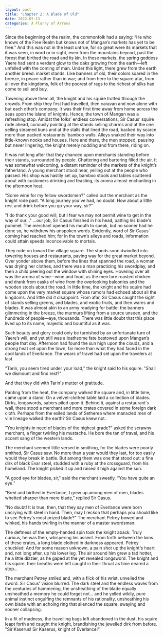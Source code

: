 ```yaml
---
layout: post
title: "Chapter 2: A Blade of Old"
date: 2022-05-13
categories: A Flurry of Arrows
---
```

Since the beginning of the realm, the commonfolk had a saying: “He who knows of the Free Realm but knows not of Mangan’s markets has yet to be free.” And this was not in the least untrue, for so great were its markets that it was seen, in word or in sight, even from the mountains beyond, past the forest that birthed the road and its kin. In these markets, the spring goddess Yaere had sent a verdant glow to the oaks growing from the earth—left unfelled with the coming of man. Under this light, there grew from the earth another breed: market stands. Like banners of old, their colors soared in the breeze, in peace rather than in war; and from here to the square afar, from all over the kingdoms, folk of the poorest of rags to the richest of silks had come to sell and buy.

Towering above them all, the knight and his squire trotted through the crowds. From ship they first had travelled, then caravan and now alone with but each other’s company. It was their first time away from home across the seas upon the island of knights. Hence, the town of Mangan was a refreshing stop. Amidst the folks’ endless conversations, Sir Casus’ squire rode ahead, curiously pointing at the stands selling charms and at the one selling steamed buns and at the stalls that lined the road, backed by scarce more than packed restaurants’ bamboo walls. Alleys snaked their way into little-known nooks and houses. Here and there, the men stopped, pausing but never lingering, the knight merely nodding and from there, riding on. 

It was not long after that they chanced upon merchants standing before their stands, surrounded by people. Chattering and bartering filled the air. It was somewhat welcoming, a distant reminder of the markets of the knight’s fatherland. A young merchant stood near, yelling out at the people who passed. His shop was hastily set up, bamboo stools and tables scattered about with customers drinking and feasting, its aroma almost enchanting in the afternoon heat.

 "Some wine for my fellow swordsmen?" called out the merchant as the knight rode past. “A long journey you’ve had, no doubt. How about a little rest and drink before you go your way, sir?”

"I do thank your good will, but I fear we may not permit wine to get in the way of our..." …our job, Sir Casus finished in his head, patting his blade's pommel. The merchant opened his mouth to speak, but no sooner had he done so, he withdrew his unspoken words. Evidently, word of Sir Casus' coming had reached him; for in the town’s alleys and roads, information could attain speeds inconceivable to mortals.

They rode on toward the village square. The stands soon dwindled into towering houses and restaurants, paving way for the great market beyond. Over yonder above them, before the lines that spanned the road, a woman was drying her clothes, and there was a man practicing his swordplay, and then a child peering out the window with shining eyes. Hovering over all was the aroma of wine—wine and food, as the men tore roasted chicken and drank from casks of wine from the overlooking balconies and the wooden stools about the road.
In little time, the knight and his squire had come upon the very market square whose rumors had echoed about all the kingdoms. And little did it disappoint. From afar, Sir Casus caught the sight of stands selling greens, and blades, and exotic fruits, and then wares and blades. It was almost akin to an army readying for battle: the banners glimmering in the breeze, the murmurs lifting from a source unseen, and the hundreds of people—aye, thousands. There was little doubt that this place lived up to its name, majestic and bountiful as it was.

Such beauty and glory could only be tarnished by an unfortunate turn of Yaere’s will, and yet still was a loathsome fate bestowed upon Mangan’s people that day. Afternoon had found the sun high upon the clouds, and a strong heat set upon the town, far more than what they had faced in the cool lands of Everlance. The wears of travel had set upon the travelers at last. 

"Tarin, you seem tired under your load," the knight said to his squire. "Shall we dismount and find rest?"

And that they did with Tarin's mutter of gratitude. 

Panting from the heat, the company walked the square and, in little time, came upon a stand. On a velvet-clothed table laid a collection of blades. Dirks, longswords, sabers piled upon it. Behind it, against a restaurant's wall, there stood a merchant and more crates covered in some foreign dark cloth. Perhaps from the exiled lands of Setherea where manacled men of vile lineage walked the earth? Sir Casus knew not. 

"You knights in need of blades of the highest grade?" asked the scrawny merchant,  a finger twirling his mustache. He bore the tan of travel, and his accent sang of the western lands. 

The merchant seemed little versed in smithing, for the blades were poorly smithed, Sir Casus saw. No more than a year would they last, for too easily would they break in battle. But among them was one that stood out: a fine dirk of black Evar steel, studded with a ruby at the crossguard, from his homeland. The knight picked it up and raised it high against the sun.

"A good eye for blades, sir," said the merchant sweetly. “You have quite an eye.”

“Bred and birthed in Everlance, I grew up among men of men, blades whetted sharper than mere blade,” replied Sir Casus.

"No doubt! It is true, then, that they say men of Everlance were born uncrying with steel in hand. Then, may I reckon that perhaps you should like to see Petrey's most prized blade?" The merchant Petrey bowed and winked, his hands twirling in the manner of a master swordsman.

The deftness of the empty-handed spin took the knight aback. Truly curious, he was then, whispering his assent. From forth between the loins of these crates, a long blade clothed in darkness appeared. Petrey chuckled. And for some reason unknown, a pain shot up the knight's heart and, not long after, up his lower leg. The air around him grew a tad hotter, he a little dizzier, as he gaped at the yet revealed longsword. The knight and his squire, their breaths were left caught in their throat as time neared a stop...

The merchant Petrey smiled and, with a flick of his wrist, unveiled the sword. Sir Casus' vision blurred. The dark steel and the endless waves from the centuries of hammering, the unsheathing of the blade equally unsheathed a memory he could forget not... and he yelled wildly, pure animal instinct engulfing the remnants of his rationality, unsheathing his own blade with an echoing ring that silenced the square, swaying and sooner collapsing. 

In a fit of madness, the travelling bags left abandoned in the dust, his squire leapt forth and caught the knight, brandishing the jewelled dirk from before. "Sir Kaserus! Sir Kaserus, knight of Everlance!"